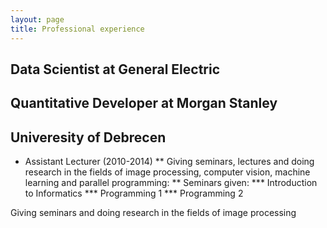 ```yaml
---
layout: page
title: Professional experience
---
```


## 
## Data Scientist at General Electric
## Quantitative Developer at Morgan Stanley
## Univeresity of Debrecen
* Assistant Lecturer (2010-2014)
** Giving seminars, lectures and doing research in the fields of image processing, computer vision, machine learning and parallel programming:
** Seminars given:
*** Introduction to Informatics
*** Programming 1
*** Programming 2

Giving seminars and doing research in the fields of image processing

